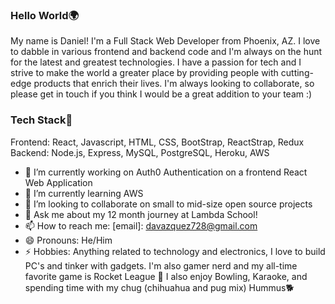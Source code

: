 ### Hello World🌍

My name is Daniel! I'm a Full Stack Web Developer from Phoenix, AZ. I love to dabble in various frontend and backend code and I'm always on the hunt for the latest and greatest technologies. I have a passion for tech and I strive to make the world a greater place by providing people with cutting-edge products that enrich their lives. I'm always looking to collaborate, so please get in touch if you think I would be a great addition to your team :) 

### Tech Stack🥞

Frontend: React, Javascript, HTML, CSS, BootStrap, ReactStrap, Redux
 Backend: Node.js, Express, MySQL, PostgreSQL, Heroku, AWS

- 🔭 I’m currently working on Auth0 Authentication on a frontend React Web Application
- 🌱 I’m currently learning AWS
- 👯 I’m looking to collaborate on small to mid-size open source projects
- 💬 Ask me about my 12 month journey at Lambda School!
- 📫 How to reach me: [email]: davazquez728@gmail.com
- 😄 Pronouns: He/Him
- ⚡ Hobbies: Anything related to technology and electronics, I love to build PC's and tinker with gadgets. I'm also gamer nerd and my all-time favorite game is Rocket League 🚀
     I also enjoy Bowling, Karaoke, and spending time with my chug (chihuahua and pug mix) Hummus🐕


